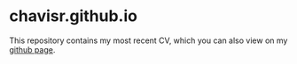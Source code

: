 # chavisr.github.io

This repository contains my most recent CV, which you can also view on my [github page](https://chavisr.github.io).
